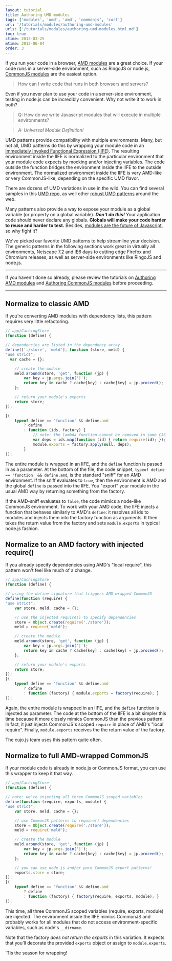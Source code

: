```yaml
---
layout: tutorial
title: Authoring UMD modules
tags: ['modules', 'umd', 'amd', 'commonjs', 'curl']
url: '/tutorials/modules/authoring-umd-modules'
urls: ['/tutorials/modules/authoring-umd-modules.html.md']
toc: true
ctime: 2013-03-25
mtime: 2013-06-04
order: 3
---
```


If you run your code in a browser, [AMD modules](./authoring-amd-modules.html.md) are a great choice.  If your code runs in a server-side environment, such as RingoJS or node.js, [CommonJS modules](./authoring-cjs-modules.html.md) are the easiest option.

> How can I write code that runs in both browsers and servers?

Even if you never plan to use your code in a server-side environment, testing in node.js can be incredibly convenient.  Why not write it to work in both?

> Q: How do we write Javascript modules that will execute in multiple environments?

> *A: Universal Module Definition!*

UMD patterns provide compatibility with multiple environments.  Many, but not all, UMD patterns do this by wrapping your module code in an [Immediately Invoked Functional Expression (IIFE)](http://benalman.com/news/2010/11/immediately-invoked-function-expression/).  The resulting environment inside the IIFE is normalized to the particular environment that your module code expects by mocking and/or injecting variables.  The code outside the function bridges the environment inside the IIFE to the outside environment.  The normalized environment inside the IIFE is very AMD-like or very CommonJS-like, depending on the specific UMD flavor.

There are dozens of UMD variations in use in the wild.  You can find several samples in this [UMD repo](https://github.com/umdjs/umd), as well other [robust UMD patterns](https://gist.github.com/unscriptable/4118495) around the web.

Many patterns also provide a way to expose your module as a global variable (or property on a global variable).  ***Don't do this!***  Your application code should never declare any globals.  **Globals will make your code harder to reuse and harder to test.**  Besides, [modules are the future of Javascript](http://wiki.ecmascript.org/doku.php?id=harmony:modules), so why fight it?

We've picked our favorite UMD patterns to help streamline your decision.  The generic patterns in the following sections work great in virtually all environments, Netscape 7.2 and IE6 days to cutting edge Firefox and Chromium releases, as well as server-side environments like RingoJS and node.js.

---

If you haven't done so already, please review the tutorials on [Authoring AMD modules](./authoring-amd-modules.html.md) and [Authoring CommonJS modules](./authoring-cjs-modules.html.md) before proceeding.

---

## Normalize to classic AMD

If you're converting AMD modules with dependency lists, this pattern requires very little refactoring.

```js
// app/CachingStore
(function (define) {

// dependencies are listed in the dependency array
define(['./store', 'meld'], function (store, meld) {
"use strict";
  var cache = {};

	// create the module
	meld.around(store, 'get', function (jp) {
		var key = jp.args.join('|');
		return key in cache ? cache[key] : cache[key] = jp.proceed();
	};

	// return your module's exports
	return store;
});

}(
	typeof define == 'function' && define.amd
		? define
		: function (ids, factory) {
			// note: the lambda function cannot be removed in some CJS environments
			var deps = ids.map(function (id) { return require(id); });
			module.exports = factory.apply(null, deps);
		}
));
```

The entire module is wrapped in an IIFE, and the `define` function is passed in as a parameter.  At the bottom of the file, the code snippet, `typeof define == 'function' && define.amd`, is the standard "sniff" for an AMD environment.  If the sniff evaluates to `true`, then the environment is AMD and the global `define` is passed into the IIFE.  You "export" your module in the usual AMD way by returning something from the factory.

If the AMD-sniff evaluates to `false`, the code mimics a node-like CommonJS environment.  To work with your AMD code, the IIFE injects a function that behaves similarly to AMD's `define`: it resolves all ids to modules and injects them into the factory function as arguments.  It then takes the return value from the factory and sets `module.exports` in typical node.js fashion.

## Normalize to an AMD factory with injected require()

If you already specify dependencies using AMD's "local require", this pattern won't feel like much of a change.

```js
// app/CachingStore
(function (define) {

// using the define signature that triggers AMD-wrapped CommonJS
define(function (require) {
"use strict";
	var store, meld, cache = {};

	// use the injected require() to specify dependencies
	store = Object.create(require('./store'));
	meld = require('meld');

	// create the module
	meld.around(store, 'get', function (jp) {
		var key = jp.args.join('|');
		return key in cache ? cache[key] : cache[key] = jp.proceed();
	};

	// return your module's exports
	return store;
});
}(
	typeof define == 'function' && define.amd
		? define
		: function (factory) { module.exports = factory(require); }
));
```

Again, the entire module is wrapped in an IIFE, and the `define` function is injected as parameter.  The code at the bottom of the IIFE is a bit simpler this time because it more closely mimics CommonJS than the previous pattern.  In fact, it just injects CommonJS's scoped `require` in place of AMD's "local require".  Finally, `module.exports` receives the the return value of the factory.

The cujo.js team uses this pattern quite often.

## Normalize to full AMD-wrapped CommonJS

If your module code is already in node.js or CommonJS format, you can use this wrapper to keep it that way.

```js
// app/CachingStore
(function (define) {

// note: we're injecting all three CommonJS scoped variables
define(function (require, exports, module) {
"use strict";
	var store, meld, cache = {};

	// use CommonJS patterns to require() dependencies
	store = Object.create(require('./store'));
	meld = require('meld');

	// create the module
	meld.around(store, 'get', function (jp) {
		var key = jp.args.join('|');
		return key in cache ? cache[key] : cache[key] = jp.proceed();
	};

	// you can use node.js and/or pure CommonJS export patterns!
	exports.store = store;
});
}(
	typeof define == 'function' && define.amd
		? define
		: function (factory) { factory(require, exports, module); }
));
```

This time, all three CommonJS scoped variables (require, exports, module) are injected.  The environment inside the IIFE mimics CommonJS and probably works for all modules that do not access environment-specific variables, such as node's `__dirname`.

Note that the factory *does not return the exports* in this variation.  It expects that you'll decorate the provided `exports` object or assign to `module.exports`.

'Tis the season for wrapping!
